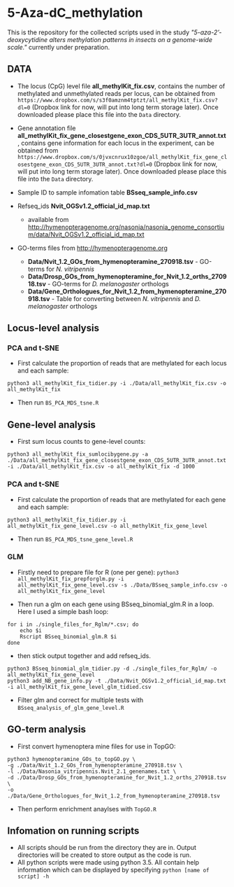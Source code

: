 # 5-Aza-dC_methylation

This is the repository for the collected scripts used in the study *"5-aza-2’-deoxycytidine alters methylation patterns in insects on a genome-wide scale."* currently under preparation.

## DATA

* The locus (CpG) level file **all_methylKit_fix.csv**, contains the number of methylated and unmethylated reads per locus, can be obtained from `https://www.dropbox.com/s/s3f0amznm4tptzt/all_methylKit_fix.csv?dl=0` (Dropbox link for now, will put into long term storage later). Once downloaded please place this file into the `Data` directory. 

* Gene annotation file **all_methylKit_fix_gene_closestgene_exon_CDS_5UTR_3UTR_annot.txt**, contains gene information for each locus in the experiment, can be obtained from `https://www.dropbox.com/s/0jvxcnrux10zgoe/all_methylKit_fix_gene_closestgene_exon_CDS_5UTR_3UTR_annot.txt?dl=0` (Dropbox link for now, will put into long term storage later). Once downloaded please place this file into the `Data` directory. 

* Sample ID to sample infomation table **BSseq_sample_info.csv**

* Refseq_ids **Nvit_OGSv1.2_official_id_map.txt** 
    * available from http://hymenopteragenome.org/nasonia/nasonia_genome_consortium/data/Nvit_OGSv1.2_official_id_map.txt

* GO-terms files from http://hymenopteragenome.org

    * **Data/Nvit_1.2_GOs_from_hymenopteramine_270918.tsv** - GO-terms for *N. vitripennis*
    * **Data/Drosp_GOs_from_hymenopteramine_for_Nvit_1.2_orths_270918.tsv** - GO-terms for *D. melanogaster* orthologs
    * **Data/Gene_Orthologues_for_Nvit_1.2_from_hymenopteramine_270918.tsv** - Table for converting between *N. vitripennis* and *D. melanogaster* orthologs


## Locus-level analysis

### PCA and t-SNE

* First calculate the proportion of reads that are methylated for each locus and each sample:

`python3 all_methylKit_fix_tidier.py -i ./Data/all_methylKit_fix.csv -o all_methylKit_fix`

* Then run `BS_PCA_MDS_tsne.R`

## Gene-level analysis

* First sum locus counts to gene-level counts:

`python3 all_methylKit_fix_sumlocibygene.py -a ./Data/all_methylKit_fix_gene_closestgene_exon_CDS_5UTR_3UTR_annot.txt -i ./Data/all_methylKit_fix.csv -o all_methylKit_fix -d 1000`

### PCA and t-SNE

* First calculate the proportion of reads that are methylated for each gene and each sample:

`python3 all_methylKit_fix_tidier.py -i all_methylKit_fix_gene_level.csv -o all_methylKit_fix_gene_level`

* Then run `BS_PCA_MDS_tsne_gene_level.R`

### GLM

* Firstly need to prepare file for R (one per gene):
`python3 all_methylKit_fix_prepforglm.py -i  all_methylKit_fix_gene_level.csv -s ./Data/BSseq_sample_info.csv -o all_methylKit_fix_gene_level`

* Then run a glm on each gene using BSseq_binomial_glm.R in a loop. Here I used a simple bash loop:

```
for i in ./single_files_for_Rglm/*.csv; do
	echo $i
	Rscript BSseq_binomial_glm.R $i
done
```

* then stick output together and add refseq_ids.

```
python3 BSseq_binomial_glm_tidier.py -d ./single_files_for_Rglm/ -o all_methylKit_fix_gene_level
python3 add_NB_gene_info.py -t ./Data/Nvit_OGSv1.2_official_id_map.txt -i all_methylKit_fix_gene_level_glm_tidied.csv
```

* Filter glm and correct for multiple tests with `BSseq_analysis_of_glm_gene_level.R`


## GO-term analysis

* First convert hymenoptera mine files for use in TopGO:
```
python3 hymenopteramine_GOs_to_topGO.py \
-g ./Data/Nvit_1.2_GOs_from_hymenopteramine_270918.tsv \
-l ./Data/Nasonia_vitripennis.Nvit_2.1_genenames.txt \
-d ./Data/Drosp_GOs_from_hymenopteramine_for_Nvit_1.2_orths_270918.tsv \
-o ./Data/Gene_Orthologues_for_Nvit_1.2_from_hymenopteramine_270918.tsv
```

* Then perform enrichment anaylses with `TopGO.R`

## Infomation on running scripts

* All scripts should be run from the directory they are in. Output directories will be created to store output as the code is run. 
* All python scripts were made using python 3.5. All contain help information which can be displayed by specifying `python [name of script] -h`


